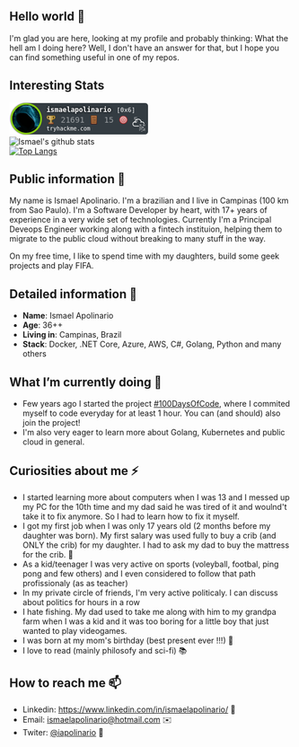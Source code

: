 ## Hello world 👋

I'm glad you are here, looking at my profile and probably thinking: What the hell am I doing here?
Well, I don't have an answer for that, but I hope you can find something useful in one of my repos.

## Interesting Stats

![TryHackMe](https://github.com/IAPOLINARIO/IAPOLINARIO/blob/main/ismaelapolinario.png?raw=true) <br />
![Ismael's github stats](https://github-readme-stats.vercel.app/api?username=iapolinario&show_icons=true&theme=radical)<br/>
[![Top Langs](https://github-readme-stats.vercel.app/api/top-langs/?username=iapolinario&layout=compact)](https://github.com/iapolinario/github-readme-stats)

## Public information 💬

My name is Ismael Apolinario. I'm a brazilian and I live in Campinas (100 km from Sao Paulo).
I'm a Software Developer by heart, with 17+ years of experience in a very wide set of technologies. Currently I'm a Principal Deveops Engineer working along with a fintech instituion, helping them to migrate to the public cloud without breaking to many stuff in the way.

On my free time, I like to spend time with my daughters, build some geek projects and play FIFA.

## Detailed information 📘

- **Name**: Ismael Apolinario
- **Age**: 36++
- **Living in**: Campinas, Brazil
- **Stack**: Docker, .NET Core, Azure, AWS, C#, Golang, Python and many others

## What I’m currently doing 🌱

- Few years ago I started the project [#100DaysOfCode](https://github.com/IAPOLINARIO/100-days-of-code), where I commited myself to code everyday for at least 1 hour. You can (and should) also join the project!
- I'm also very eager to learn more about Golang, Kubernetes and public cloud in general.

## Curiosities about me ⚡

- I started learning more about computers when I was 13 and I messed up my PC for the 10th time and my dad said he was tired of it and woulnd't take it to fix anymore. So I had to learn how to fix it myself.
- I got my first job when I was only 17 years old (2 months before my daughter was born). My first salary was used fully to buy a crib (and ONLY the crib) for my daughter. I had to ask my dad to buy the mattress for the crib. 👶
- As a kid/teenager I was very active on sports (voleyball, footbal, ping pong and few others) and I even considered to follow that path profissionaly (as as teacher)
- In my private circle of friends, I'm very active politicaly. I can discuss about politics for hours in a row
- I hate fishing. My dad used to take me along with him to my grandpa farm when I was a kid and it was too boring for a little boy that just wanted to play videogames.
- I was born at my mom's birthday (best present ever !!!) 🎂
- I love to read (mainly philosofy and sci-fi) 📚

## How to reach me 📫

- Linkedin: https://www.linkedin.com/in/ismaelapolinario/ 📄
- Email: ismaelapolinario@hotmail.com ✉️
- Twiter: [@iapolinario](https://twitter.com/iapolinario) 🐳

